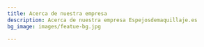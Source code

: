 ```yaml
---
title: Acerca de nuestra empresa
description: Acerca de nuestra empresa Espejosdemaquillaje.es
bg_image: images/featue-bg.jpg

---
```

